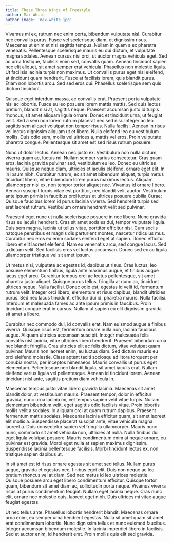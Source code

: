 ```yaml
---
title: These Three Kings of Freestyle
author: Max White
author_image: 'max-white.jpg'
---
```


Vivamus mi ex, rutrum nec enim porta, bibendum vulputate nisl. Curabitur nec convallis purus. Fusce vel scelerisque diam, et dignissim risus. Maecenas ut enim et nisi sagittis tempus. Nullam in quam a ex pharetra venenatis. Pellentesque scelerisque mauris eu dui dictum, et vulputate magna sodales. Aenean cursus nisi orci, ut auctor magna vehicula eget. Sed ac urna tristique, facilisis enim sed, convallis quam. Aenean tincidunt sapien nec elit aliquet, sit amet semper erat vehicula. Phasellus non molestie ligula. Ut facilisis lacinia turpis non maximus. Ut convallis purus eget nisl eleifend, at tincidunt quam hendrerit. Fusce at facilisis lorem, quis blandit purus. Etiam non lobortis arcu. Sed sed eros dui. Phasellus scelerisque sem quis dictum tincidunt.

Quisque eget interdum massa, ac convallis erat. Praesent porta vulputate nisl ac lobortis. Fusce eu leo posuere lorem mattis mattis. Sed quis lectus pretium, blandit nisi at, sagittis neque. Praesent accumsan justo id turpis rhoncus, sit amet aliquam ligula ornare. Donec et tincidunt urna, ut feugiat velit. Sed a sem non lorem rutrum placerat nec sed nisi. Integer ac leo sagittis sem aliquet volutpat non tempor risus. Nulla facilisi. Aenean in risus vel lectus dignissim aliquam ut et libero. Nulla eleifend leo eu vestibulum mollis. Duis odio sem, mollis vel ultrices a, mattis vel eros. Proin vulputate pharetra congue. Pellentesque sit amet est sed risus rutrum posuere.

Nunc ut dolor lectus. Aenean nec justo ex. Vestibulum non nulla dictum, viverra quam ac, luctus mi. Nullam semper varius consectetur. Cras quam eros, lacinia gravida pulvinar sed, vestibulum eu leo. Donec eu ultricies mauris. Quisque neque diam, ultricies et iaculis eleifend, ornare eget elit. In in ipsum nibh. Curabitur rutrum, ex sit amet bibendum aliquet, turpis metus tincidunt libero, vitae bibendum lorem purus maximus lectus. Aliquam ullamcorper nisl ex, non tempor tortor aliquet nec. Vivamus id ornare libero. Aenean suscipit turpis vitae est porttitor, nec blandit velit auctor. Vestibulum ante ipsum primis in faucibus orci luctus et ultrices posuere cubilia Curae; Quisque faucibus lorem id purus lacinia viverra. Sed hendrerit turpis sed erat laoreet rutrum. Vestibulum ornare hendrerit velit sed pulvinar.

Praesent eget nunc ut nulla scelerisque posuere in nec libero. Nunc gravida risus eu iaculis hendrerit. Cras sit amet sodales dui, tempor vulputate ligula. Duis sem magna, lacinia ut tellus vitae, porttitor efficitur nisi. Cum sociis natoque penatibus et magnis dis parturient montes, nascetur ridiculus mus. Curabitur nec eros eu enim sodales eleifend eget at sapien. Donec efficitur libero et elit laoreet eleifend. Nam eu venenatis arcu, sed congue lacus. Sed a dictum velit. Sed facilisis eros vel luctus accumsan. Donec sed ex ac ligula ullamcorper tristique vel sit amet ipsum.

Ut metus nisi, vulputate ac egestas id, dapibus ut risus. Cras luctus, leo posuere elementum finibus, ligula ante maximus augue, et finibus augue lacus eget arcu. Curabitur tempus orci ac lectus pellentesque, sit amet pharetra justo aliquet. Quisque purus tellus, fringilla at nunc ac, tincidunt ultrices neque. Nulla facilisi. Donec odio est, egestas id velit id, fermentum rutrum velit. Integer orci libero, elementum et risus dapibus, blandit ultricies purus. Sed nec lacus tincidunt, efficitur dui id, pharetra mauris. Nulla facilisi. Interdum et malesuada fames ac ante ipsum primis in faucibus. Proin tincidunt congue erat in cursus. Nullam ut sapien eu elit dignissim gravida sit amet a libero.

Curabitur nec commodo dui, id convallis erat. Nam euismod augue a finibus viverra. Quisque risus est, fermentum ornare nulla non, lacinia faucibus augue. Aliquam ultricies accumsan suscipit. Integer malesuada felis convallis nisl lacinia, vitae ultricies libero hendrerit. Praesent bibendum urna nec blandit fringilla. Cras ultricies elit ac felis dictum, vitae volutpat quam pulvinar. Mauris non laoreet enim, eu luctus diam. Sed dictum mauris eu orci eleifend molestie. Class aptent taciti sociosqu ad litora torquent per conubia nostra, per inceptos himenaeos. Mauris convallis ut purus eget elementum. Pellentesque nec blandit ligula, sit amet iaculis erat. Nullam eleifend varius ligula vel pellentesque. Aenean id tincidunt lorem. Aenean tincidunt nisl ante, sagittis pretium diam vehicula in.

Maecenas tempus justo vitae libero gravida lacinia. Maecenas sit amet blandit dolor, at vestibulum mauris. Praesent tempor, dolor in efficitur gravida, nunc urna lacinia mi, vel tempus sapien velit vitae turpis. Nullam elementum bibendum velit, eget sagittis odio facilisis vitae. Proin lobortis mollis velit a sodales. In aliquam orci at quam rutrum dapibus. Praesent fermentum mattis sodales. Maecenas lacinia efficitur quam, sit amet laoreet elit mollis a. Suspendisse placerat suscipit ante, vitae vehicula magna laoreet a. Duis consectetur sapien vel fringilla ullamcorper. Mauris nunc nunc, commodo sit amet vehicula non, ultricies at nulla. Nulla finibus dui eget ligula volutpat posuere. Mauris condimentum enim at neque ornare, eu pulvinar est gravida. Morbi eget nulla at sapien maximus dignissim. Suspendisse lacinia pellentesque facilisis. Morbi tincidunt lectus ex, non tristique sapien dapibus ut.

In sit amet est id risus ornare egestas sit amet sed tellus. Nullam purus augue, gravida et egestas nec, finibus eget elit. Duis non neque ac leo pretium rhoncus vel at diam. Sed nec metus id leo ultrices molestie. Quisque posuere arcu eget libero condimentum efficitur. Quisque tortor quam, bibendum sit amet diam ac, sollicitudin porta neque. Vivamus viverra risus at purus condimentum feugiat. Nullam eget lacinia neque. Cras nunc elit, ornare nec molestie quis, laoreet eget nibh. Duis ultrices mi vitae augue feugiat egestas.

Ut nec tellus ante. Phasellus lobortis hendrerit blandit. Maecenas ornare urna enim, eu semper urna hendrerit egestas. Nulla sit amet quam sit amet erat condimentum lobortis. Nunc dignissim tellus et nunc euismod faucibus. Integer accumsan bibendum molestie. In lacinia imperdiet libero in facilisis. Sed et auctor enim, id hendrerit erat. Proin mollis quis elit sed gravida.